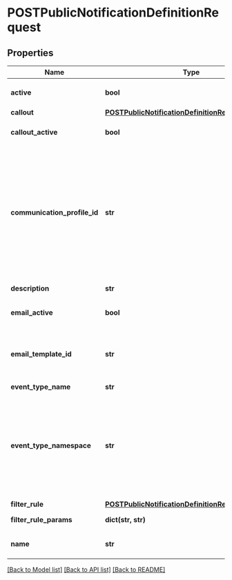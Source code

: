 # POSTPublicNotificationDefinitionRequest

## Properties
Name | Type | Description | Notes
------------ | ------------- | ------------- | -------------
**active** | **bool** | The status of the notification definition. The default value is &#x60;true&#x60;. | [optional] [default to True]
**callout** | [**POSTPublicNotificationDefinitionRequestCallout**](POSTPublicNotificationDefinitionRequestCallout.md) |  | [optional] 
**callout_active** | **bool** | The status of the callout action. The default value is &#x60;false&#x60;. | [optional] [default to False]
**communication_profile_id** | **str** | The profile that notification definition belongs to.   You can use the [Query Action](https://www.zuora.com/developer/api-reference/#operation/Action_POSTquery) to get the communication profile Id. See the following request sample:  &#x60;{     \&quot;queryString\&quot;: \&quot;select Id, ProfileName from CommunicationProfile\&quot;  }&#x60;  If you do not pass the communicationProfileId, notification service will be automatically added to the &#39;Default Profile&#39;.  | [optional] 
**description** | **str** | The description of the notification definition. | [optional] 
**email_active** | **bool** | The status of the email action. The default value is &#x60;false&#x60;. | [optional] [default to False]
**email_template_id** | **str** | The ID of the email template. If &#x60;emailActive&#x60; is &#x60;true&#x60;, an email template is required. And EventType of the email template MUST be the same as the eventType. | [optional] 
**event_type_name** | **str** | The name of the event type.   | 
**event_type_namespace** | **str** | The namespace of the &#x60;eventTypeName&#x60; field. The &#x60;eventTypeName&#x60; has the &#x60;user.notification&#x60; namespace by default.             For example, if you want to create a notification definition on the &#x60;OrderActionProcessed&#x60; event, you must specify &#x60;com.zuora.notification&#x60; for this field.  | [optional] 
**filter_rule** | [**POSTPublicNotificationDefinitionRequestFilterRule**](POSTPublicNotificationDefinitionRequestFilterRule.md) |  | [optional] 
**filter_rule_params** | **dict(str, str)** | The parameter values used to configure the filter rule.  | [optional] 
**name** | **str** | The name of the notification definition, unique per communication profile. | 

[[Back to Model list]](../README.md#documentation-for-models) [[Back to API list]](../README.md#documentation-for-api-endpoints) [[Back to README]](../README.md)


